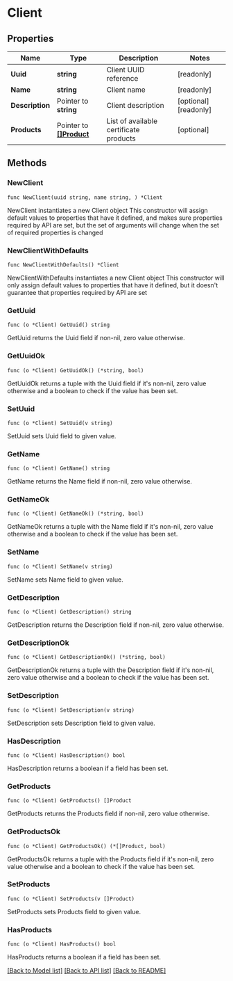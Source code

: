 # Client

## Properties

Name | Type | Description | Notes
------------ | ------------- | ------------- | -------------
**Uuid** | **string** | Client UUID reference | [readonly] 
**Name** | **string** | Client name | [readonly] 
**Description** | Pointer to **string** | Client description | [optional] [readonly] 
**Products** | Pointer to [**[]Product**](Product.md) | List of available certificate products | [optional] 

## Methods

### NewClient

`func NewClient(uuid string, name string, ) *Client`

NewClient instantiates a new Client object
This constructor will assign default values to properties that have it defined,
and makes sure properties required by API are set, but the set of arguments
will change when the set of required properties is changed

### NewClientWithDefaults

`func NewClientWithDefaults() *Client`

NewClientWithDefaults instantiates a new Client object
This constructor will only assign default values to properties that have it defined,
but it doesn't guarantee that properties required by API are set

### GetUuid

`func (o *Client) GetUuid() string`

GetUuid returns the Uuid field if non-nil, zero value otherwise.

### GetUuidOk

`func (o *Client) GetUuidOk() (*string, bool)`

GetUuidOk returns a tuple with the Uuid field if it's non-nil, zero value otherwise
and a boolean to check if the value has been set.

### SetUuid

`func (o *Client) SetUuid(v string)`

SetUuid sets Uuid field to given value.


### GetName

`func (o *Client) GetName() string`

GetName returns the Name field if non-nil, zero value otherwise.

### GetNameOk

`func (o *Client) GetNameOk() (*string, bool)`

GetNameOk returns a tuple with the Name field if it's non-nil, zero value otherwise
and a boolean to check if the value has been set.

### SetName

`func (o *Client) SetName(v string)`

SetName sets Name field to given value.


### GetDescription

`func (o *Client) GetDescription() string`

GetDescription returns the Description field if non-nil, zero value otherwise.

### GetDescriptionOk

`func (o *Client) GetDescriptionOk() (*string, bool)`

GetDescriptionOk returns a tuple with the Description field if it's non-nil, zero value otherwise
and a boolean to check if the value has been set.

### SetDescription

`func (o *Client) SetDescription(v string)`

SetDescription sets Description field to given value.

### HasDescription

`func (o *Client) HasDescription() bool`

HasDescription returns a boolean if a field has been set.

### GetProducts

`func (o *Client) GetProducts() []Product`

GetProducts returns the Products field if non-nil, zero value otherwise.

### GetProductsOk

`func (o *Client) GetProductsOk() (*[]Product, bool)`

GetProductsOk returns a tuple with the Products field if it's non-nil, zero value otherwise
and a boolean to check if the value has been set.

### SetProducts

`func (o *Client) SetProducts(v []Product)`

SetProducts sets Products field to given value.

### HasProducts

`func (o *Client) HasProducts() bool`

HasProducts returns a boolean if a field has been set.


[[Back to Model list]](../README.md#documentation-for-models) [[Back to API list]](../README.md#documentation-for-api-endpoints) [[Back to README]](../README.md)


